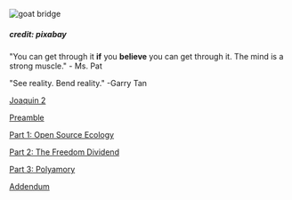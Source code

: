 ![goat bridge](https://pebreo.github.io/IMG_0228.jpeg)
##### credit: pixabay
"You can get through it **if** you **believe** you can get through it. The mind is a strong muscle." - Ms. Pat

"See reality. Bend reality." -Garry Tan

[Joaquin 2](https://pebreo.github.io/midgame/joaquin-part2.html)

[Preamble](https://pebreo.github.io/midgame/preamble.html)

[Part 1: Open Source Ecology](https://pebreo.github.io/midgame/part1-ose.html)

[Part 2: The Freedom Dividend](https://pebreo.github.io/midgame/part2-freedom-dividend.html)

[Part 3: Polyamory](https://pebreo.github.io/midgame/part3-polyamory.html)


[Addendum](https://pebreo.github.io/midgame/addendum.html)

